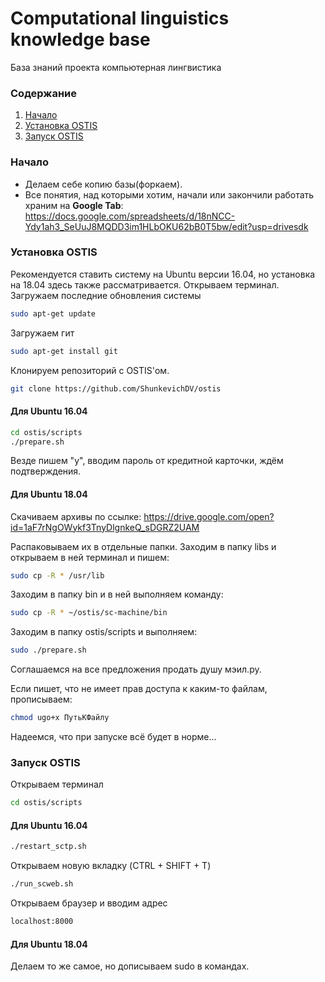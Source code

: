 # Computational linguistics knowledge base
База знаний проекта компьютерная лингвистика

### Содержание
1. [Начало](#intro)
2. [Установка OSTIS](#installation)
3. [Запуск OSTIS](#start)

### <a name="intro"></a> Начало
- Делаем себе копию базы(форкаем).
- Все понятия, над которыми хотим, начали или закончили работать храним на <b>Google Tab</b>: 
<https://docs.google.com/spreadsheets/d/18nNCC-Ydy1ah3_SeUuJ8MQDD3im1HLbOKU62bB0T5bw/edit?usp=drivesdk>

### <a name="installation"></a> Установка OSTIS
Рекомендуется ставить систему на Ubuntu версии 16.04, но установка на 18.04 здесь также рассматривается.
Открываем терминал.
Загружаем последние обновления системы
```sh
sudo apt-get update
```
Загружаем гит
```sh
sudo apt-get install git
```
Клонируем репозиторий с OSTIS'ом.
```sh
git clone https://github.com/ShunkevichDV/ostis
```
#### Для Ubuntu 16.04
```sh
cd ostis/scripts
./prepare.sh
```
Везде пишем "y", вводим пароль от кредитной карточки, ждём подтверждения.

#### Для Ubuntu 18.04
Скачиваем архивы по ссылке:
https://drive.google.com/open?id=1aF7rNgOWykf3TnyDlgnkeQ_sDGRZ2UAM

Распаковываем их в отдельные папки.
Заходим в папку libs и открываем в ней терминал и пишем:
```sh
sudo cp -R * /usr/lib
```
Заходим в папку bin и в ней выполняем команду:
```sh
sudo cp -R * ~/ostis/sc-machine/bin
```
Заходим в папку ostis/scripts и выполняем:
```sh
sudo ./prepare.sh
```
Соглашаемся на все предложения продать душу мэил.ру.

Если пишет, что не имеет прав доступа к каким-то файлам, прописываем:
```sh
chmod ugo+x ПутьКФайлу
```

Надеемся, что при запуске всё будет в норме...

### <a name="start"></a> Запуск OSTIS
Открываем терминал
```sh
cd ostis/scripts
```
#### Для Ubuntu 16.04
```sh
./restart_sctp.sh
```
Открываем новую вкладку (CTRL + SHIFT + T)
```sh
./run_scweb.sh
```
Открываем браузер и вводим адрес
```sh
localhost:8000
```
#### Для Ubuntu 18.04 
Делаем то же самое, но дописываем sudo в командах.

